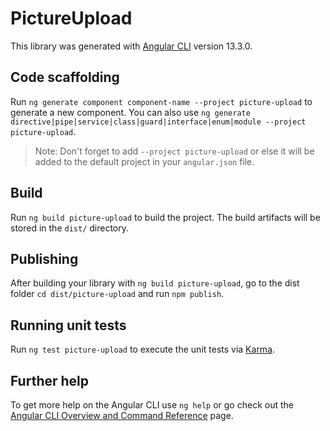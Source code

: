 # PictureUpload

This library was generated with [Angular CLI](https://github.com/angular/angular-cli) version 13.3.0.

## Code scaffolding

Run `ng generate component component-name --project picture-upload` to generate a new component. You can also use `ng generate directive|pipe|service|class|guard|interface|enum|module --project picture-upload`.
> Note: Don't forget to add `--project picture-upload` or else it will be added to the default project in your `angular.json` file. 

## Build

Run `ng build picture-upload` to build the project. The build artifacts will be stored in the `dist/` directory.

## Publishing

After building your library with `ng build picture-upload`, go to the dist folder `cd dist/picture-upload` and run `npm publish`.

## Running unit tests

Run `ng test picture-upload` to execute the unit tests via [Karma](https://karma-runner.github.io).

## Further help

To get more help on the Angular CLI use `ng help` or go check out the [Angular CLI Overview and Command Reference](https://angular.io/cli) page.
